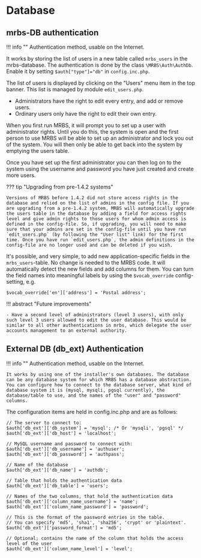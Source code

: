 # Database
## mrbs-DB authentication
!!! info ""
    Authentication method, usable on the Internet.

It works by storing the list of users in a new table called `mrbs_users` in the mrbs-database. The authentication is done by the class `\MRBS\Auth\AuthDb`. Enable it by setting `$auth["type"]="db"` in `config.inc.php`.

The list of users is displayed by clicking on the "Users" menu item in the top banner. This list is managed by module `edit_users.php`. 

- Administrators have the right to edit every entry, and add or remove users. 
- Ordinary users only have the right to edit their own entry.

When you first run MRBS, it will prompt you to set up a user with administrator rights. Until you do this, the system is open and the first person to use MRBS will be able to set up an administrator and lock you out of the system. You will then only be able to get back into the system by emptying the users table.

Once you have set up the first administrator you can then log on to the system using the username and password you have just created and create more users.

??? tip "Upgrading from pre-1.4.2 systems"

    Versions of MRBS before 1.4.2 did not store access rights in the database and relied on the list of admins in the config file. If you are upgrading from a pre-1.4.2 system, MRBS will automatically upgrade the users table in the database by adding a field for access rights level and give admin rights to those users for whom admin access is defined in the config-file. So, if upgrading, you will need to make sure that your admins are set in the config-file until you have run `edit_users.php` (by following the "User list" link) for the first time. Once you have run `edit_users.php`, the admin definitions in the config-file are no longer used and can be deleted if you wish.

It's possible, and very simple, to add new application-specific fields in the `mrbs_users`-table. No change is needed to the MRBS code. It will automatically detect the new fields and add columns for them. You can turn the field names into meaningful labels by using the `$vocab_override` config-setting, e.g.

```php-inline
$vocab_override['en']['address'] = 'Postal address';
```

!!! abstract "Future improvements"

    - Have a second level of administrators (level 3 users), with only such level 3 users allowed to edit the user database. This would be similar to all other authentications in mrbs, which delegate the user accounts management to an external authority.

## External DB (db_ext) Authentication
!!! info ""
    Authentication method, usable on the Internet.

    It works by using one of the installer's own databases. The database can be any database system for which MRBS has a database abstraction. You can configure how to connect to the database server, what kind of database system it is (mysql, mysqli, pgsql currently), the database/table to use, and the names of the "user" and "password" columns.

The configuration items are held in config.inc.php and are as follows:

```php-inline
// The server to connect to:
$auth['db_ext']['db_system'] = 'mysql'; /* Or 'mysqli', 'pgsql' */
$auth['db_ext']['db_host'] = 'localhost';

// MySQL username and password to connect with:
$auth['db_ext']['db_username'] = 'authuser';
$auth['db_ext']['db_password'] = 'authpass';

// Name of the database
$auth['db_ext']['db_name'] = 'authdb';

// Table that holds the authentication data
$auth['db_ext']['db_table'] = 'users';

// Names of the two columns, that hold the authentication data
$auth['db_ext']['column_name_username'] = 'name';
$auth['db_ext']['column_name_password'] = 'password';

// This is the format of the password entries in the table. 
// You can specify 'md5', 'sha1', 'sha256', 'crypt' or 'plaintext'.
$auth['db_ext']['password_format'] = 'md5';

// Optional; contains the name of the column that holds the access level of the user
$auth['db_ext']['column_name_level'] = 'level';
```